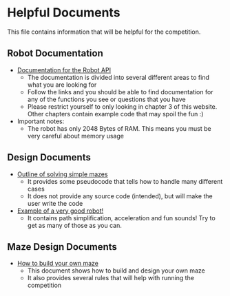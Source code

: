 # Helpful Documents

This file contains information that will be helpful for the competition.

## Robot Documentation

- [Documentation for the Robot API](https://www.pololu.com/docs/0J20/3)
    - The documentation is divided into several different areas to find what you are looking for
    - Follow the links and you should be able to find documentation for any of the functions you see or questions that you have
    - Please restrict yourself to only looking in chapter 3 of this website. Other chapters contain example code that may spoil the fun :)
- Important notes:
    - The robot has only 2048 Bytes of RAM. This means you must be very careful about memory usage

## Design Documents

- [Outline of solving simple mazes](https://www.pololu.com/file/download/line-maze-algorithm.pdf?file_id=0J195)
    - It provides some pseudocode that tells how to handle many different cases
    - It does not provide any source code (intended), but will make the user write the code
- [Example of a very good robot!](https://www.youtube.com/watch?v=mJV-KDqHgDQ&ab_channel=BenPololu)
    - It contains path simplification, acceleration and fun sounds! Try to get as many of those as you can.

## Maze Design Documents

- [How to build your own maze](https://www.pololu.com/docs/0J22/all)
    - This document shows how to build and design your own maze
    - It also provides several rules that will help with running the competition
